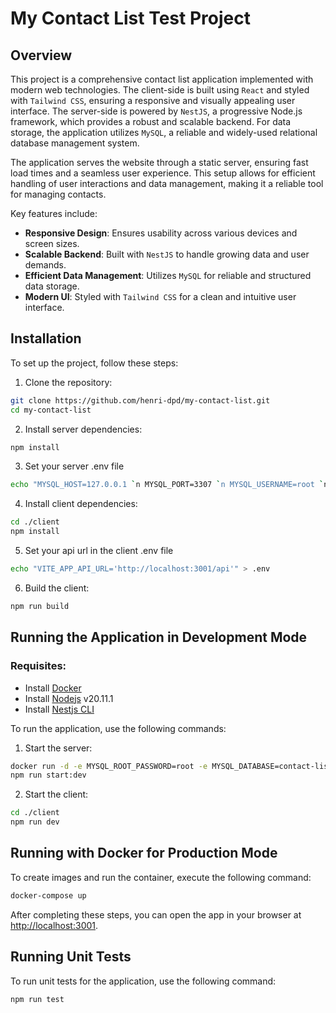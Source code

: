 # My Contact List Test Project

## Overview

This project is a comprehensive contact list application implemented with modern web technologies. The client-side is built using `React` and styled with `Tailwind CSS`, ensuring a responsive and visually appealing user interface. The server-side is powered by `NestJS`, a progressive Node.js framework, which provides a robust and scalable backend. For data storage, the application utilizes `MySQL`, a reliable and widely-used relational database management system.

The application serves the website through a static server, ensuring fast load times and a seamless user experience. This setup allows for efficient handling of user interactions and data management, making it a reliable tool for managing contacts.

Key features include:
- **Responsive Design**: Ensures usability across various devices and screen sizes.
- **Scalable Backend**: Built with `NestJS` to handle growing data and user demands.
- **Efficient Data Management**: Utilizes `MySQL` for reliable and structured data storage.
- **Modern UI**: Styled with `Tailwind CSS` for a clean and intuitive user interface.

## Installation

To set up the project, follow these steps:

1. Clone the repository:
  ```bash
  git clone https://github.com/henri-dpd/my-contact-list.git
  cd my-contact-list
  ```

2. Install server dependencies:
  ```bash
  npm install
  ```

3. Set your server .env file
```bash
echo "MYSQL_HOST=127.0.0.1 `n MYSQL_PORT=3307 `n MYSQL_USERNAME=root `n MYSQL_PASSWORD=root `n MYSQL_DATABASE=contact-list-db `n PORT=3001" > .env
```

4. Install client dependencies:
  ```bash
  cd ./client
  npm install
  ```

5. Set your api url in the client .env file
```bash
echo "VITE_APP_API_URL='http://localhost:3001/api'" > .env
```

6. Build the client:
  ```bash
  npm run build
  ```

## Running the Application in Development Mode

### Requisites:
- Install [Docker](https://docs.docker.com/desktop/)
- Install [Nodejs](https://nodejs.org/es/download) v20.11.1
- Install [Nestjs CLI](https://docs.nestjs.com/cli/overview)

To run the application, use the following commands:

1. Start the server:
  ```bash
  docker run -d -e MYSQL_ROOT_PASSWORD=root -e MYSQL_DATABASE=contact-list-db -p 3307:3306 mysql
  npm run start:dev
  ```

2. Start the client:
  ```bash
  cd ./client
  npm run dev
  ```

## Running with Docker for Production Mode

To create images and run the container, execute the following command:

```bash
docker-compose up
```

After completing these steps, you can open the app in your browser at [http://localhost:3001](http://localhost:3001).

## Running Unit Tests

To run unit tests for the application, use the following command:

```bash
npm run test
```
